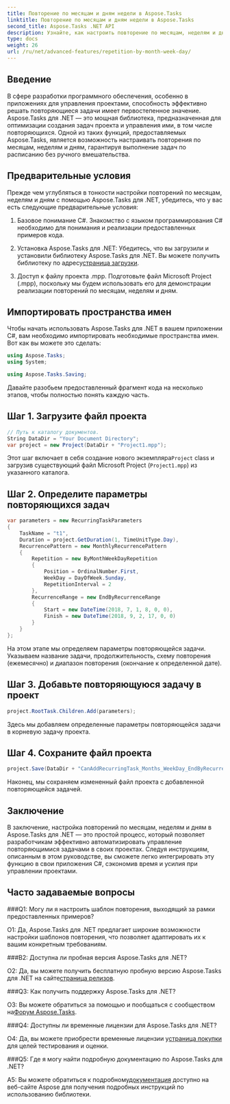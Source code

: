 ```yaml
---
title: Повторение по месяцам и дням недели в Aspose.Tasks
linktitle: Повторение по месяцам и дням недели в Aspose.Tasks
second_title: Aspose.Tasks .NET API
description: Узнайте, как настроить повторение по месяцам, неделям и дням в Aspose.Tasks для .NET, чтобы эффективно автоматизировать повторяющиеся задачи.
type: docs
weight: 26
url: /ru/net/advanced-features/repetition-by-month-week-day/
---
```

## Введение

В сфере разработки программного обеспечения, особенно в приложениях для управления проектами, способность эффективно решать повторяющиеся задачи имеет первостепенное значение. Aspose.Tasks для .NET — это мощная библиотека, предназначенная для оптимизации создания задач проекта и управления ими, в том числе повторяющихся. Одной из таких функций, предоставляемых Aspose.Tasks, является возможность настраивать повторения по месяцам, неделям и дням, гарантируя выполнение задач по расписанию без ручного вмешательства.

## Предварительные условия

Прежде чем углубляться в тонкости настройки повторений по месяцам, неделям и дням с помощью Aspose.Tasks для .NET, убедитесь, что у вас есть следующие предварительные условия:

1. Базовое понимание C#. Знакомство с языком программирования C# необходимо для понимания и реализации предоставленных примеров кода.
   
2.  Установка Aspose.Tasks для .NET: Убедитесь, что вы загрузили и установили библиотеку Aspose.Tasks для .NET. Вы можете получить библиотеку по адресу[страница загрузки](https://releases.aspose.com/tasks/net/).

3. Доступ к файлу проекта .mpp. Подготовьте файл Microsoft Project (.mpp), поскольку мы будем использовать его для демонстрации реализации повторений по месяцам, неделям и дням.

## Импортировать пространства имен

Чтобы начать использовать Aspose.Tasks для .NET в вашем приложении C#, вам необходимо импортировать необходимые пространства имен. Вот как вы можете это сделать:

```csharp
using Aspose.Tasks;
using System;

using Aspose.Tasks.Saving;

```

Давайте разобьем предоставленный фрагмент кода на несколько этапов, чтобы полностью понять каждую часть.

## Шаг 1. Загрузите файл проекта

```csharp
// Путь к каталогу документов.
String DataDir = "Your Document Directory";
var project = new Project(DataDir + "Project1.mpp");
```

 Этот шаг включает в себя создание нового экземпляра`Project` class и загрузив существующий файл Microsoft Project (`Project1.mpp`) из указанного каталога.

## Шаг 2. Определите параметры повторяющихся задач

```csharp
var parameters = new RecurringTaskParameters
{
    TaskName = "t1",
    Duration = project.GetDuration(1, TimeUnitType.Day),
    RecurrencePattern = new MonthlyRecurrencePattern
    {
        Repetition = new ByMonthWeekDayRepetition
        {
            Position = OrdinalNumber.First,
            WeekDay = DayOfWeek.Sunday,
            RepetitionInterval = 2
        },
        RecurrenceRange = new EndByRecurrenceRange
        {
            Start = new DateTime(2018, 7, 1, 8, 0, 0),
            Finish = new DateTime(2018, 9, 2, 17, 0, 0)
        }
    }
};
```

На этом этапе мы определяем параметры повторяющейся задачи. Указываем название задачи, продолжительность, схему повторения (ежемесячно) и диапазон повторения (окончание к определенной дате).

## Шаг 3. Добавьте повторяющуюся задачу в проект

```csharp
project.RootTask.Children.Add(parameters);
```

Здесь мы добавляем определенные параметры повторяющейся задачи в корневую задачу проекта.

## Шаг 4. Сохраните файл проекта

```csharp
project.Save(DataDir + "CanAddRecurringTask_Months_WeekDay_EndByRecurrenceRange_Test_out.mpp", SaveFileFormat.Mpp);
```

Наконец, мы сохраняем измененный файл проекта с добавленной повторяющейся задачей.

## Заключение

В заключение, настройка повторений по месяцам, неделям и дням в Aspose.Tasks для .NET — это простой процесс, который позволяет разработчикам эффективно автоматизировать управление повторяющимися задачами в своих проектах. Следуя инструкциям, описанным в этом руководстве, вы сможете легко интегрировать эту функцию в свои приложения C#, сэкономив время и усилия при управлении проектами.

## Часто задаваемые вопросы

###Q1: Могу ли я настроить шаблон повторения, выходящий за рамки предоставленных примеров?

О1: Да, Aspose.Tasks для .NET предлагает широкие возможности настройки шаблонов повторения, что позволяет адаптировать их к вашим конкретным требованиям.

###В2: Доступна ли пробная версия Aspose.Tasks для .NET?

 О2: Да, вы можете получить бесплатную пробную версию Aspose.Tasks для .NET на сайте[страница релизов](https://releases.aspose.com/).

###Q3: Как получить поддержку Aspose.Tasks для .NET?

 О3: Вы можете обратиться за помощью и пообщаться с сообществом на[Форум Aspose.Tasks](https://forum.aspose.com/c/tasks/15).

###Q4: Доступны ли временные лицензии для Aspose.Tasks для .NET?

 О4: Да, вы можете приобрести временные лицензии у[страница покупки](https://purchase.aspose.com/temporary-license/) для целей тестирования и оценки.

###Q5: Где я могу найти подробную документацию по Aspose.Tasks для .NET?

 A5: Вы можете обратиться к подробному[документация](https://reference.aspose.com/tasks/net/) доступно на веб-сайте Aspose для получения подробных инструкций по использованию библиотеки.